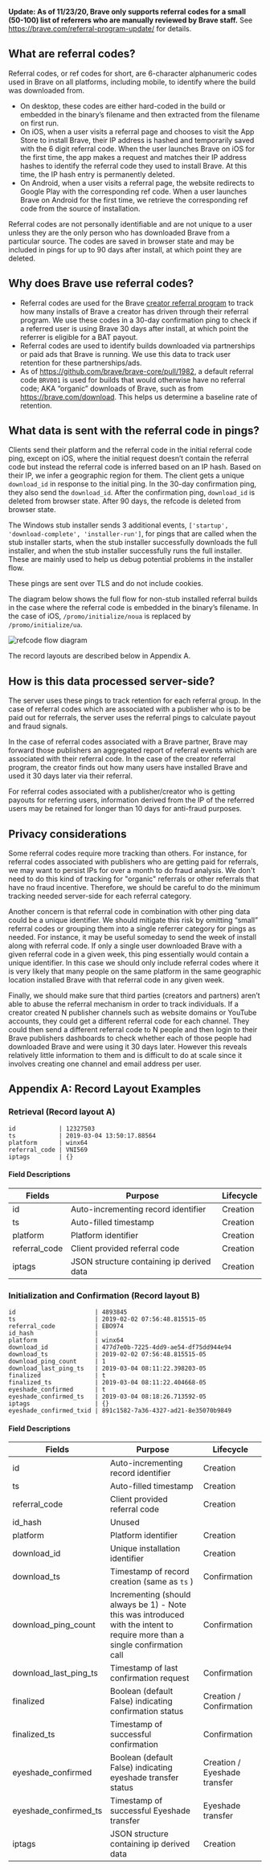 **Update: As of 11/23/20, Brave only supports referral codes for a small (50-100) list of referrers who are manually reviewed by Brave staff.** See https://brave.com/referral-program-update/ for details.

## What are referral codes?

Referral codes, or ref codes for short, are 6-character alphanumeric codes used in Brave on all platforms, including mobile, to identify where the build was downloaded from.

* On desktop, these codes are either hard-coded in the build or embedded in the binary’s filename and then extracted from the filename on first run.
* On iOS, when a user visits a referral page and chooses to visit the App Store to install Brave, their IP address is hashed and temporarily saved with the 6 digit referral code. When the user launches Brave on iOS for the first time, the app makes a request and matches their IP address hashes to identify the referral code they used to install Brave. At this time, the IP hash entry is permanently deleted.
* On Android, when a user visits a referral page, the website redirects to Google Play with the corresponding ref code. When a user launches Brave on Android for the first time, we retrieve the corresponding ref code from the source of installation.

Referral codes are not personally identifiable and are not unique to a user unless they are the only person who has downloaded Brave from a particular source. The codes are saved in browser state and may be included in pings for up to 90 days after install, at which point they are deleted.


## Why does Brave use referral codes?
* Referral codes are used for the Brave [creator referral program](https://brave.com/refer/) to track how many installs of Brave a creator has driven through their referral program. We use these codes in a 30-day confirmation ping to check if a referred user is using Brave 30 days after install, at which point the referrer is eligible for a BAT payout.
* Referral codes are used to identify builds downloaded via partnerships or paid ads that Brave is running. We use this data to track user retention for these partnerships/ads.
* As of https://github.com/brave/brave-core/pull/1982, a default referral code `BRV001` is used for builds that would otherwise have no referral code; AKA “organic” downloads of Brave, such as from https://brave.com/download. This helps us determine a baseline rate of retention.

## What data is sent with the referral code in pings?

Clients send their platform and the referral code in the initial referral code ping, except on iOS, where the initial request doesn’t contain the referral code but instead the referral code is inferred based on an IP hash. Based on their IP, we infer a geographic region for them. The client gets a unique `download_id` in response to the initial ping. In the 30-day confirmation ping, they also send the `download_id`. After the confirmation ping, `download_id` is deleted from browser state. After 90 days, the refcode is deleted from browser state.

The Windows stub installer sends 3 additional events, `['startup', 'download-complete', 'installer-run']`, for pings that are called when the stub installer starts, when the stub installer successfully downloads the full installer, and when the stub installer successfully runs the full installer. These are mainly used to help us debug potential problems in the installer flow.

These pings are sent over TLS and do not include cookies.

The diagram below shows the full flow for non-stub installed referral builds in the case where the referral code is embedded in the binary’s filename. In the case of iOS, `/promo/initialize/noua` is replaced by `/promo/initialize/ua`.

![refcode flow diagram](https://i.imgur.com/KQx2P67.png)

The record layouts are described below in Appendix A.


## How is this data processed server-side?

The server uses these pings to track retention for each referral group. In the case of referral codes which are associated with a publisher who is to be paid out for referrals, the server uses the referral pings to calculate payout and fraud signals. 

In the case of referral codes associated with a Brave partner, Brave may forward those publishers an aggregated report of referral events which are associated with their referral code. In the case of the creator referral program, the creator finds out how many users have installed Brave and used it 30 days later via their referral.


For referral codes associated with a publisher/creator who is getting payouts for referring users, information derived from the IP of the referred users may be retained for longer than 10 days for anti-fraud purposes. 

## Privacy considerations

Some referral codes require more tracking than others. For instance, for referral codes associated with publishers who are getting paid for referrals, we may want to persist IPs for over a month to do fraud analysis. We don't need to do this kind of tracking for "organic" referrals or other referrals that have no fraud incentive. Therefore, we should be careful to do the minimum tracking needed server-side for each referral category.

Another concern is that referral code in combination with other ping data could be a unique identifier. We should mitigate this risk by omitting “small” referral codes or grouping them into a single referrer category for pings as needed. For instance, it may be useful someday to send the week of install along with referral code. If only a single user downloaded Brave with a given referral code in a given week, this ping essentially would contain a unique identifier. In this case we should only include referral codes where it is very likely that many people on the same platform in the same geographic location installed Brave with that referral code in any given week.

Finally, we should make sure that third parties (creators and partners) aren’t able to abuse the referral mechanism in order to track individuals. If a creator created N publisher channels such as website domains or YouTube accounts, they could get a different referral code for each channel. They could then send a different referral code to N people and then login to their Brave publishers dashboards to check whether each of those people had downloaded Brave and were using it 30 days later. However this reveals relatively little information to them and is difficult to do at scale since it involves creating one channel and email address per user.

## Appendix A: Record Layout Examples

### Retrieval (Record layout A)

```
id            | 12327503
ts            | 2019-03-04 13:50:17.88564
platform      | winx64
referral_code | VNI569
iptags        | {}
```

#### Field Descriptions

Fields | Purpose | Lifecycle
------ | ------- | ---------
id | Auto-incrementing record identifier | Creation
ts | Auto-filled timestamp | Creation
platform | Platform identifier | Creation
referral_code | Client provided referral code | Creation
iptags | JSON structure containing ip derived data | Creation

### Initialization and Confirmation (Record layout B)

```
id                      | 4893845
ts                      | 2019-02-02 07:56:48.815515-05
referral_code           | EBO974
id_hash                 |
platform                | winx64
download_id             | 477d7e0b-7225-4dd9-ae54-df75dd944e94
download_ts             | 2019-02-02 07:56:48.815515-05
download_ping_count     | 1
download_last_ping_ts   | 2019-03-04 08:11:22.398203-05
finalized               | t
finalized_ts            | 2019-03-04 08:11:22.404668-05
eyeshade_confirmed      | t
eyeshade_confirmed_ts   | 2019-03-04 08:18:26.713592-05
iptags                  | {}
eyeshade_confirmed_txid | 891c1582-7a36-4327-ad21-8e35070b9849
```

#### Field Descriptions

Fields | Purpose | Lifecycle
------ | ------- | ---------
id | Auto-incrementing record identifier | Creation
ts | Auto-filled timestamp | Creation
referral_code | Client provided referral code | Creation
id_hash | Unused
platform | Platform identifier | Creation
download_id | Unique installation identifier | Creation
download_ts | Timestamp of record creation (same as `ts` ) | Confirmation
download_ping_count | Incrementing (should always be 1) - Note this was introduced with the intent to require more than a single confirmation call | Confirmation
download_last_ping_ts | Timestamp of last confirmation request | Confirmation
finalized | Boolean (default False) indicating confirmation status | Creation / Confirmation
finalized_ts | Timestamp of successful confirmation | Confirmation
eyeshade_confirmed | Boolean (default False) indicating eyeshade transfer status | Creation / Eyeshade transfer
eyeshade_confirmed_ts | Timestamp of successful Eyeshade transfer | Eyeshade transfer
iptags | JSON structure containing ip derived data | Creation


